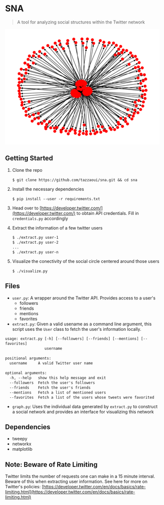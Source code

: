 # SNA
> A tool for analyzing social structures within the Twitter network 

![](graph.png)

## Getting Started

1. Clone the repo

    ```$ git clone https://github.com/tazzaoui/sna.git && cd sna```

2.  Install the necessary dependencies

    ```$ pip install --user -r requirements.txt```

3. Head over to [https://developer.twitter.com/](https://developer.twitter.com/) to obtain API credentials. Fill in `credentials.py` accordingly

4. Extract the information of a few twitter users

     ```
     $ ./extract.py user-1
     $ ./extract.py user-2
    ...
    $ ./extract.py user-n
    ```

5. Visualize the conectivity of the social circle centered around those users

    ```$ ./visualize.py```

## Files

* `user.py`: A wrapper around the Twitter API. Provides access to a user's
  * followers
  * friends
  * mentions
  * favorites
* `extract.py`: Given a valid usename as a command line argument, this script uses the `User` class to fetch the user's information locally.

```
usage: extract.py [-h] [--followers] [--friends] [--mentions] [--favorites]
                  username

positional arguments:
  username     A valid Twitter user name

optional arguments:
  -h, --help   show this help message and exit
  --followers  Fetch the user's followers
  --friends    Fetch the user's friends
  --mentions   Fetch a list of mentioned users
  --favorites  Fetch a list of the users whose tweets were favorited
```

* `graph.py`: Uses the individual data generated by `extract.py` to construct a social network and provides an interface for visualizing this network

## Dependencies
* tweepy
* networkx
* matplotlib

## Note: Beware of Rate Limiting
Twitter limits the number of requests one can make in a 15 minute interval. Beware of this when extracting user information. See here for more on Twitter's policies: [https://developer.twitter.com/en/docs/basics/rate-limiting.html](https://developer.twitter.com/en/docs/basics/rate-limiting.html)
